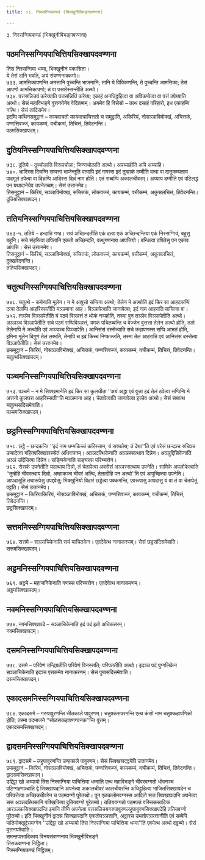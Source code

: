 ```yaml
---
title: ०३. निस्सग्गियकण्डं (भिक्खुनीविभङ्गवण्णना)

---
```

३. निस्सग्गियकण्डं (भिक्खुनीविभङ्गवण्णना)  


## पठमनिस्सग्गियपाचित्तियसिक्खापदवण्णना

तिंस निस्सग्गिया धम्मा, भिक्खुनीनं पकासिता।  
ये तेसं दानि भवति, अयं संवण्णनाक्कमो॥  
७३३. आमत्तिकापणन्ति अमत्तानि वुच्चन्ति भाजनानि; तानि ये विक्किणन्ति, ते वुच्चन्ति आमत्तिका; तेसं आपणो आमत्तिकापणो; तं वा पसारेस्सन्तीति अत्थो।  
७३४. पत्तसन्निचयं करेय्याति पत्तसन्निधिं करेय्य; एकाहं अनधिट्ठहित्वा वा अविकप्पेत्वा वा पत्तं ठपेय्याति अत्थो। सेसं महाविभङ्गे वुत्तनयेनेव वेदितब्बम्। अयमेव हि विसेसो – तत्थ दसाहं परिहारो, इध एकाहम्पि नत्थि। सेसं तादिसमेव।  
इदम्पि कथिनसमुट्ठानं – कायवाचतो कायवाचाचित्ततो च समुट्ठाति, अकिरियं, नोसञ्ञाविमोक्खं, अचित्तकं, पण्णत्तिवज्जं, कायकम्मं, वचीकम्मं, तिचित्तं, तिवेदनन्ति।  
पठमसिक्खापदम्।  


## दुतियनिस्सग्गियपाचित्तियसिक्खापदवण्णना

७३८. दुतिये – दुच्चोळाति विरूपचोळा; जिण्णचोळाति अत्थो। अपय्याहीति अपि अय्याहि।  
७४०. आदिस्स दिन्नन्ति सम्पत्ता भाजेन्तूति वत्वापि इदं गणस्स इदं तुम्हाकं दम्मीति वत्वा वा दातुकम्यताय पादमूले ठपेत्वा वा दिन्नम्पि आदिस्स दिन्नं नाम होति। एतं सब्बम्पि अकालचीवरम्। अय्याय दम्मीति एवं पटिलद्धं पन यथादानेयेव उपनेतब्बम्। सेसं उत्तानमेव।  
तिसमुट्ठानं – किरियं, सञ्ञाविमोक्खं, सचित्तकं, लोकवज्जं, कायकम्मं, वचीकम्मं, अकुसलचित्तं, तिवेदनन्ति।  
दुतियसिक्खापदम्।  


## ततियनिस्सग्गियपाचित्तियसिक्खापदवण्णना

७४३-५. ततिये – हन्दाति गण्ह। सयं अच्छिन्दतीति एकं दत्वा एकं अच्छिन्दन्तिया एकं निस्सग्गियं, बहूसु बहूनि। सचे संहरित्वा ठपितानि एकतो अच्छिन्दति, वत्थुगणनाय आपत्तियो। बन्धित्वा ठपितेसु पन एकाव आपत्ति। सेसं उत्तानमेव।  
तिसमुट्ठानं – किरियं, सञ्ञाविमोक्खं, सचित्तकं, लोकवज्जं, कायकम्मं, वचीकम्मं, अकुसलचित्तं, दुक्खवेदनन्ति।  
ततियसिक्खापदम्।  


## चतुत्थनिस्सग्गियपाचित्तियसिक्खापदवण्णना

७४८. चतुत्थे – कयेनाति मूलेन। न मे आवुसो सप्पिना अत्थो; तेलेन मे अत्थोति इदं किर सा आहटसप्पिं दत्वा तेलम्पि आहरिस्सतीति मञ्ञमाना आह। विञ्ञापेत्वाति जानापेत्वा; इदं नाम आहराति याचित्वा वा।  
७५२. तञ्ञेव विञ्ञापेतीति यं पठमं विञ्ञत्तं तं थोकं नप्पहोति, तस्मा पुन तञ्ञेव विञ्ञापेतीति अत्थो। अञ्ञञ्च विञ्ञापेतीति सचे पठमं सप्पिविञ्ञत्तं, यमकं पचितब्बन्ति च वेज्जेन वुत्तत्ता तेलेन अत्थो होति, ततो तेलेनापि मे अत्थोति एवं अञ्ञञ्च विञ्ञापेति। आनिसंसं दस्सेत्वाति सचे कहापणस्स सप्पि आभतं होति, इमिना मूलेन दिगुणं तेलं लब्भति, तेनापि च इदं किच्चं निप्फज्जति, तस्मा तेलं आहराति एवं आनिसंसं दस्सेत्वा विञ्ञापेतीति। सेसं उत्तानमेव।  
छसमुट्ठानं – किरियं, नोसञ्ञाविमोक्खं, अचित्तकं, पण्णत्तिवज्जं, कायकम्मं, वचीकम्मं, तिचित्तं, तिवेदनन्ति।  
चतुत्थसिक्खापदम्।  


## पञ्चमनिस्सग्गियपाचित्तियसिक्खापदवण्णना

७५३. पञ्चमे – न मे सिक्खमानेति इदं किर सा कुलधीता ‘‘अयं अद्धा एवं वुत्ता इदं तेलं ठपेत्वा सप्पिम्पि मे अत्तनो कुलघरा आहरिस्सती’’ति मञ्ञमाना आह। चेतापेत्वाति जानापेत्वा इच्चेव अत्थो। सेसं सब्बत्थ चतुत्थसदिसमेवाति।  
पञ्चमसिक्खापदम्।  


## छट्ठनिस्सग्गियपाचित्तियसिक्खापदवण्णना

७५८. छट्ठे – छन्दकन्ति ‘‘इदं नाम धम्मकिच्चं करिस्साम, यं सक्कोथ; तं देथा’’ति एवं परेसं छन्दञ्च रुचिञ्च उप्पादेत्वा गहितपरिक्खारस्सेतं अधिवचनम्। अञ्ञदत्थिकेनाति अञ्ञस्सत्थाय दिन्नेन। अञ्ञुद्दिसिकेनाति अञ्ञं उद्दिसित्वा दिन्नेन। सङ्घिकेनाति सङ्घस्स परिच्चत्तेन।  
७६२. सेसकं उपनेतीति यदत्थाय दिन्नो, तं चेतापेत्वा अवसेसं अञ्ञस्सत्थाय उपनेति। सामिके अपलोकेत्वाति ‘‘तुम्हेहि चीवरत्थाय दिन्नो, अम्हाकञ्च चीवरं अत्थि, तेलादीहि पन अत्थो’’ति एवं आपुच्छित्वा उपनेति। आपदासूति तथारूपेसु उपद्दवेसु; भिक्खुनियो विहारं छड्डेत्वा पक्कमन्ति, एवरूपासु आपदासु यं वा तं वा चेतापेतुं वट्टति। सेसं उत्तानमेव।  
छसमुट्ठानं – किरियाकिरियं, नोसञ्ञाविमोक्खं, अचित्तकं, पण्णत्तिवज्जं, कायकम्मं, वचीकम्मं, तिचित्तं, तिवेदनन्ति।  
छट्ठसिक्खापदम्।  


## सत्तमनिस्सग्गियपाचित्तियसिक्खापदवण्णना

७६४. सत्तमे – सञ्ञाचिकेनाति सयं याचितकेन। एतदेवेत्थ नानाकरणम्। सेसं छट्ठसदिसमेवाति।  
सत्तमसिक्खापदम्।  


## अट्ठमनिस्सग्गियपाचित्तियसिक्खापदवण्णना

७६९. अट्ठमे – महाजनिकेनाति गणस्स परिच्चत्तेन। एतदेवेत्थ नानाकरणम्।  
अट्ठमसिक्खापदम्।  


## नवमनिस्सग्गियपाचित्तियसिक्खापदवण्णना

७७४. नवमसिक्खापदे – सञ्ञाचिकेनाति इदं पदं इतो अधिकतरम्।  
नवमसिक्खापदम्।  


## दसमनिस्सग्गियपाचित्तियसिक्खापदवण्णना

७७८. दसमे – परिवेणं उन्द्रियतीति परिवेणं विनस्सति; परिपततीति अत्थो। इदञ्च पदं पुग्गलिकेन सञ्ञाचिकेनाति इदञ्च एत्तकमेव नानाकरणम्। सेसं पुब्बसदिसमेवाति।  
दसमसिक्खापदम्।  


## एकादसमनिस्सग्गियपाचित्तियसिक्खापदवण्णना

७८४. एकादसमे – गरुपावुरणन्ति सीतकाले पावुरणम्। चतुक्कंसपरमन्ति एत्थ कंसो नाम चतुक्कहापणिको होति; तस्मा पदभाजने ‘‘सोळसकहापणग्घनक’’न्ति वुत्तम्।  
एकादसमसिक्खापदम्।  


## द्वादसमनिस्सग्गियपाचित्तियसिक्खापदवण्णना

७८९. द्वादसमे – लहुपावुरणन्ति उण्हकाले पावुरणम्। सेसं सिक्खापदद्वयेपि उत्तानमेव।  
छसमुट्ठानं – किरियं, नोसञ्ञाविमोक्खं, अचित्तकं, पण्णत्तिवज्जं, कायकम्मं, वचीकम्मं, तिचित्तं, तिवेदनन्ति।  
द्वादसमसिक्खापदम्।  
उद्दिट्ठा खो अय्यायो तिंस निस्सग्गिया पाचित्तिया धम्माति एत्थ महाविभङ्गे चीवरवग्गतो धोवनञ्च पटिग्गहणञ्चाति द्वे सिक्खापदानि अपनेत्वा अकालचीवरं कालचीवरन्ति अधिट्ठहित्वा भाजितसिक्खापदेन च परिवत्तेत्वा अच्छिन्नचीवरेन च पठमवग्गो पूरेतब्बो। पुन एळकलोमवग्गस्स आदितो सत्त सिक्खापदानि अपनेत्वा सत्त अञ्ञदत्थिकानि पक्खिपित्वा दुतियवग्गो पूरेतब्बो। ततियवग्गतो पठमपत्तं वस्सिकसाटिकं आरञ्ञकसिक्खापदन्ति इमानि तीणि अपनेत्वा पत्तसन्निचयगरुपावुरणलहुपावुरणसिक्खापदेहि ततियवग्गो पूरेतब्बो। इति भिक्खुनीनं द्वादस सिक्खापदानि एकतोपञ्ञत्तानि, अट्ठारस उभतोपञ्ञत्तानीति एवं सब्बेपि पातिमोक्खुद्देसमग्गेन ‘‘उद्दिट्ठा खो अय्यायो तिंस निस्सग्गिया पाचित्तिया धम्मा’’ति एवमेत्थ अत्थो दट्ठब्बो। सेसं वुत्तनयमेवाति।  
समन्तपासादिकाय विनयसंवण्णनाय भिक्खुनीविभङ्गे  
तिंसकवण्णना निट्ठिता।  
निस्सग्गियकण्डं निट्ठितम्।  